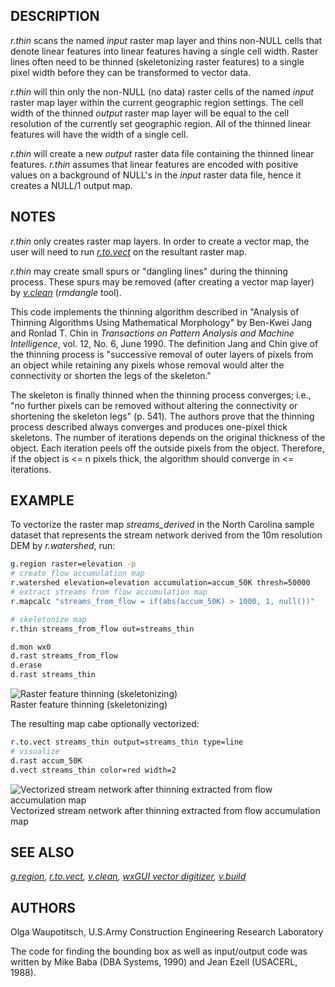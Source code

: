 ## DESCRIPTION

*r.thin* scans the named *input* raster map layer and thins non-NULL
cells that denote linear features into linear features having a single
cell width. Raster lines often need to be thinned (skeletonizing raster
features) to a single pixel width before they can be transformed to
vector data.

*r.thin* will thin only the non-NULL (no data) raster cells of the named
*input* raster map layer within the current geographic region settings.
The cell width of the thinned *output* raster map layer will be equal to
the cell resolution of the currently set geographic region. All of the
thinned linear features will have the width of a single cell.

*r.thin* will create a new *output* raster data file containing the
thinned linear features. *r.thin* assumes that linear features are
encoded with positive values on a background of NULL's in the *input*
raster data file, hence it creates a NULL/1 output map.

## NOTES

*r.thin* only creates raster map layers. In order to create a vector
map, the user will need to run *[r.to.vect](r.to.vect.md)* on the
resultant raster map.

*r.thin* may create small spurs or "dangling lines" during the thinning
process. These spurs may be removed (after creating a vector map layer)
by *[v.clean](v.clean.md)* (*rmdangle* tool).

This code implements the thinning algorithm described in "Analysis of
Thinning Algorithms Using Mathematical Morphology" by Ben-Kwei Jang and
Ronlad T. Chin in *Transactions on Pattern Analysis and Machine
Intelligence*, vol. 12, No. 6, June 1990. The definition Jang and Chin
give of the thinning process is "successive removal of outer layers of
pixels from an object while retaining any pixels whose removal would
alter the connectivity or shorten the legs of the skeleton."

The skeleton is finally thinned when the thinning process converges;
i.e., "no further pixels can be removed without altering the
connectivity or shortening the skeleton legs" (p. 541). The authors
prove that the thinning process described always converges and produces
one-pixel thick skeletons. The number of iterations depends on the
original thickness of the object. Each iteration peels off the outside
pixels from the object. Therefore, if the object is \<= n pixels thick,
the algorithm should converge in \<= iterations.

## EXAMPLE

To vectorize the raster map *streams_derived* in the North Carolina
sample dataset that represents the stream network derived from the 10m
resolution DEM by *r.watershed*, run:

```sh
g.region raster=elevation -p
# create flow accumulation map
r.watershed elevation=elevation accumulation=accum_50K thresh=50000
# extract streams from flow accumulation map
r.mapcalc "streams_from_flow = if(abs(accum_50K) > 1000, 1, null())"

# skeletonize map
r.thin streams_from_flow out=streams_thin

d.mon wx0
d.rast streams_from_flow
d.erase
d.rast streams_thin
```

![Raster feature thinning (skeletonizing)](r_thin_network.png)  
Raster feature thinning (skeletonizing)

The resulting map cabe optionally vectorized:

```sh
r.to.vect streams_thin output=streams_thin type=line
# visualize
d.rast accum_50K
d.vect streams_thin color=red width=2
```

![Vectorized stream network after thinning extracted from flow
accumulation map](r_thin_vectorized.png)  
Vectorized stream network after thinning extracted from flow
accumulation map

## SEE ALSO

*[g.region](g.region.md), [r.to.vect](r.to.vect.md),
[v.clean](v.clean.md), [wxGUI vector digitizer](wxGUI.vdigit.md),
[v.build](v.build.md)*

## AUTHORS

Olga Waupotitsch, U.S.Army Construction Engineering Research Laboratory

The code for finding the bounding box as well as input/output code was
written by Mike Baba (DBA Systems, 1990) and Jean Ezell (USACERL, 1988).
